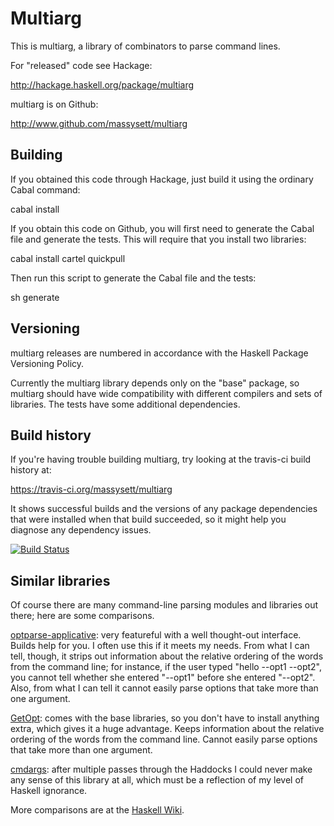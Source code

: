 # Multiarg

This is multiarg, a library of combinators to parse command lines.

For "released" code see Hackage:

http://hackage.haskell.org/package/multiarg

multiarg is on Github:

http://www.github.com/massysett/multiarg

## Building

If you obtained this code through Hackage, just build it using the
ordinary Cabal command:

cabal install

If you obtain this code on Github, you will first need to generate the
Cabal file and generate the tests.  This will require that you install
two libraries:

cabal install cartel quickpull

Then run this script to generate the Cabal file and the tests:

sh generate

## Versioning

multiarg releases are numbered in accordance with the Haskell
Package Versioning Policy.

Currently the multiarg library depends only on the "base" package, so
multiarg should have wide compatibility with different compilers and
sets of libraries.  The tests have some additional dependencies.

## Build history

If you're having trouble building multiarg, try looking at the
travis-ci build history at:

https://travis-ci.org/massysett/multiarg

It shows successful builds and the versions of any package
dependencies that were installed when that build succeeded, so it
might help you diagnose any dependency issues.

[![Build Status](https://travis-ci.org/massysett/multiarg.svg?branch=master)](https://travis-ci.org/massysett/multiarg)

## Similar libraries

Of course there are many command-line parsing modules and libraries
out there; here are some comparisons.

[optparse-applicative](https://hackage.haskell.org/package/optparse-applicative):
very featureful with a well thought-out interface.  Builds help for
you.  I often use this if it meets my needs.  From what I can tell,
though, it strips out information about the relative ordering of the
words from the command line; for instance, if the user typed "hello
--opt1 --opt2", you cannot tell whether she entered "--opt1" before
she entered "--opt2".  Also, from what I can tell it cannot easily
parse options that take more than one argument.

[GetOpt](https://hackage.haskell.org/package/base-4.7.0.2/docs/System-Console-GetOpt.html):
comes with the base libraries, so you don't have to install anything
extra, which gives it a huge advantage.  Keeps information about the
relative ordering of the words from the command line.  Cannot easily
parse options that take more than one argument.

[cmdargs](https://hackage.haskell.org/package/cmdargs): after multiple
passes through the Haddocks I could never make any sense of this
library at all, which must be a reflection of my level of Haskell
ignorance.

More comparisons are at the [Haskell
Wiki](https://www.haskell.org/haskellwiki/Command_line_option_parsers).
